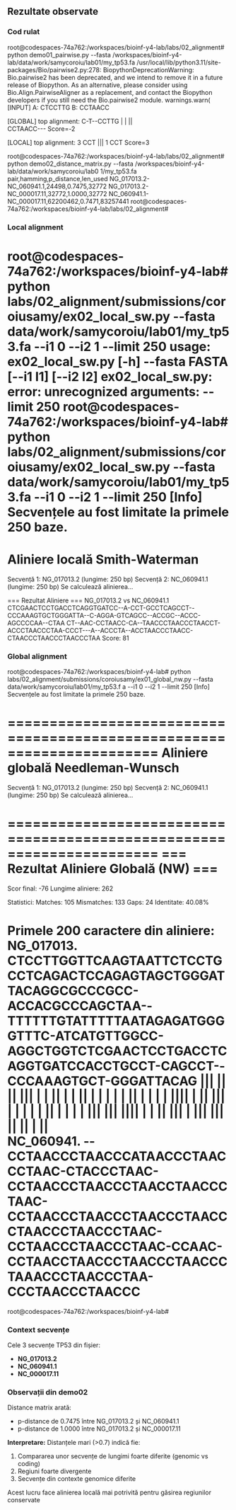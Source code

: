 ## Rezultate observate

### Cod rulat

root@codespaces-74a762:/workspaces/bioinf-y4-lab/labs/02_alignment# python demo01_pairwise.py --fasta /workspaces/bioinf-y4-lab/data/work/samycoroiu/lab01/my_tp53.fa 
/usr/local/lib/python3.11/site-packages/Bio/pairwise2.py:278: BiopythonDeprecationWarning: Bio.pairwise2 has been deprecated, and we intend to remove it in a future release of Biopython. As an alternative, please consider using Bio.Align.PairwiseAligner as a replacement, and contact the Biopython developers if you still need the Bio.pairwise2 module.
  warnings.warn(
[INPUT]
A: CTCCTTG
B: CCTAACC

[GLOBAL] top alignment:
C-T--CCTTG
| |  ||   
CCTAACC---
  Score=-2

[LOCAL] top alignment:
3 CCT
  |||
1 CCT
  Score=3

root@codespaces-74a762:/workspaces/bioinf-y4-lab/labs/02_alignment# python demo02_distance_matrix.py --fasta /workspaces/bioinf-y4-lab/data/work/samycoroiu/lab0
1/my_tp53.fa 
pair,hamming,p_distance,len_used
NG_017013.2-NC_060941.1,24498,0.7475,32772
NG_017013.2-NC_000017.11,32772,1.0000,32772
NC_060941.1-NC_000017.11,62200462,0.7471,83257441
root@codespaces-74a762:/workspaces/bioinf-y4-lab/labs/02_alignment#

### Local alignment
root@codespaces-74a762:/workspaces/bioinf-y4-lab# python labs/02_alignment/submissions/coroiusamy/ex02_local_sw.py --fasta data/work/samycoroiu/lab01/my_tp53.fa --i1 0 --i2 1 --limit 250
usage: ex02_local_sw.py [-h] --fasta FASTA [--i1 I1] [--i2 I2]
ex02_local_sw.py: error: unrecognized arguments: --limit 250
root@codespaces-74a762:/workspaces/bioinf-y4-lab# python labs/02_alignment/submissions/coroiusamy/ex02_local_sw.py --fasta data/work/samycoroiu/lab01/my_tp53.fa --i1 0 --i2 1 --limit 250
[Info] Secvențele au fost limitate la primele 250 baze.
======================================================================
Aliniere locală Smith-Waterman
======================================================================
Secvență 1: NG_017013.2 (lungime: 250 bp)
Secvență 2: NC_060941.1 (lungime: 250 bp)
Se calculează alinierea...

=== Rezultat Aliniere ===
NG_017013.2 vs NC_060941.1
CTCGAACTCCTGACCTCAGGTGATCC--A-CCT-GCCTCAGCCT--CCCAAAGTGCTGGGATTA--C-AGGA-GTCAGCC--ACCGC--ACCC-AGCCCCAA--CTAA
CT--AAC-CCTAACC-CA--TAACCCTAACCCTAACCT-ACCCTAACCCTAA-CCCT---A--ACCCTA--ACCTAACCCTAACC-CTAACCCTAACCCTAACCCTAA
Score: 81

### Global alignment
root@codespaces-74a762:/workspaces/bioinf-y4-lab# python labs/02_alignment/submissions/coroiusamy/ex01_global_nw.py --fasta data/work/samycoroiu/lab01/my_tp53.f
a --i1 0 --i2 1 --limit 250
[Info] Secvențele au fost limitate la primele 250 baze.

======================================================================
Aliniere globală Needleman-Wunsch
======================================================================
Secvență 1: NG_017013.2 (lungime: 250 bp)
Secvență 2: NC_060941.1 (lungime: 250 bp)
Se calculează alinierea...

======================================================================
=== Rezultat Aliniere Globală (NW) ===
======================================================================
Scor final: -76
Lungime aliniere: 262

Statistici:
  Matches: 105
  Mismatches: 133
  Gaps: 24
  Identitate: 40.08%

Primele 200 caractere din aliniere:
NG_017013. CTCCTTGGTTCAAGTAATTCTCCTGCCTCAGACTCCAGAGTAGCTGGGATTACAGGCGCCCGCC-ACCACGCCCAGCTAA--TTTTTTGTATTTTTAATAGAGATGGGGTTTC-ATCATGTTGGCC-AGGCTGGTCTCGAACTCCTGACCTCAGGTGATCCACCTGCCT-CAGCCT--CCCAAAGTGCT-GGGATTACAG
             |||      ||   ||   |||  | |  || | |   || |    |   |   | |   || | | |   |  ||||   |     ||    |||     |        | | |   |   || |  |    | | ||| ||| |||| |    | ||     |||  | |||  ||| ||   ||     | ||  
NC_060941. --CCTAACCCTAACCCATAACCCTAACCCTAAC-CTACCCTAAC-CCTAACCCTAACCCTAACCTAACCCTAAC-CCTAACCCTAACCCTAACCCTAACCCTAACCCTAACCCTAAC-CCTAACCCTAACCCTAAC-CCAAC-CCTAACCTAACCCTAACCCTAACCCTAAACCCTAACCCTAA-CCCTAACCCTAACCC
======================================================================

root@codespaces-74a762:/workspaces/bioinf-y4-lab# 

### Context secvențe
Cele 3 secvențe TP53 din fișier:
- **NG_017013.2**
- **NC_060941.1**
- **NC_000017.11**

### Observații din demo02
Distance matrix arată:
- p-distance de 0.7475 între NG_017013.2 și NC_060941.1
- p-distance de 1.0000 între NG_017013.2 și NC_000017.11

**Interpretare:** Distanțele mari (>0.7) indică fie:
1. Compararea unor secvențe de lungimi foarte diferite (genomic vs coding)
2. Regiuni foarte divergente
3. Secvențe din contexte genomice diferite

Acest lucru face alinierea locală mai potrivită pentru găsirea  regiunilor conservate
